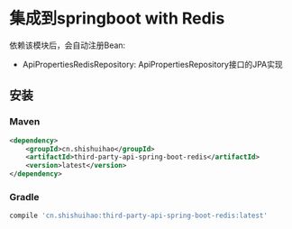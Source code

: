 # 集成到springboot with Redis

依赖该模块后，会自动注册Bean:

-   ApiPropertiesRedisRepository: ApiPropertiesRepository接口的JPA实现

## 安装

### Maven

```xml
<dependency>
    <groupId>cn.shishuihao</groupId>
    <artifactId>third-party-api-spring-boot-redis</artifactId>
    <version>latest</version>
</dependency>
```

### Gradle

``` groovy
compile 'cn.shishuihao:third-party-api-spring-boot-redis:latest'
```
